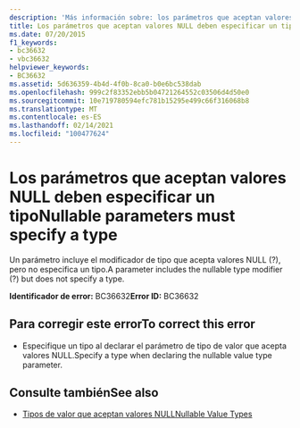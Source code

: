 ```yaml
---
description: 'Más información sobre: los parámetros que aceptan valores NULL deben especificar un tipo'
title: Los parámetros que aceptan valores NULL deben especificar un tipo
ms.date: 07/20/2015
f1_keywords:
- bc36632
- vbc36632
helpviewer_keywords:
- BC36632
ms.assetid: 5d636359-4b4d-4f0b-8ca0-b0e6bc538dab
ms.openlocfilehash: 999c2f83352ebb5b04721264552c03506d4d50e0
ms.sourcegitcommit: 10e719780594efc781b15295e499c66f316068b8
ms.translationtype: MT
ms.contentlocale: es-ES
ms.lasthandoff: 02/14/2021
ms.locfileid: "100477624"
---
```

# <a name="nullable-parameters-must-specify-a-type"></a><span data-ttu-id="e2836-103">Los parámetros que aceptan valores NULL deben especificar un tipo</span><span class="sxs-lookup"><span data-stu-id="e2836-103">Nullable parameters must specify a type</span></span>

<span data-ttu-id="e2836-104">Un parámetro incluye el modificador de tipo que acepta valores NULL (?), pero no especifica un tipo.</span><span class="sxs-lookup"><span data-stu-id="e2836-104">A parameter includes the nullable type modifier (?) but does not specify a type.</span></span>  
  
 <span data-ttu-id="e2836-105">**Identificador de error:** BC36632</span><span class="sxs-lookup"><span data-stu-id="e2836-105">**Error ID:** BC36632</span></span>  
  
## <a name="to-correct-this-error"></a><span data-ttu-id="e2836-106">Para corregir este error</span><span class="sxs-lookup"><span data-stu-id="e2836-106">To correct this error</span></span>  
  
- <span data-ttu-id="e2836-107">Especifique un tipo al declarar el parámetro de tipo de valor que acepta valores NULL.</span><span class="sxs-lookup"><span data-stu-id="e2836-107">Specify a type when declaring the nullable value type parameter.</span></span>  
  
## <a name="see-also"></a><span data-ttu-id="e2836-108">Consulte también</span><span class="sxs-lookup"><span data-stu-id="e2836-108">See also</span></span>

- [<span data-ttu-id="e2836-109">Tipos de valor que aceptan valores NULL</span><span class="sxs-lookup"><span data-stu-id="e2836-109">Nullable Value Types</span></span>](../programming-guide/language-features/data-types/nullable-value-types.md)

